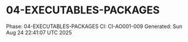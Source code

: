 # 04-EXECUTABLES-PACKAGES
Phase: 04-EXECUTABLES-PACKAGES
CI: CI-AO001-009
Generated: Sun Aug 24 22:41:07 UTC 2025
